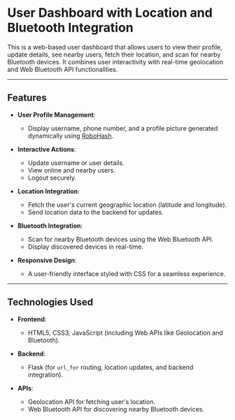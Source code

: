 # User Dashboard with Location and Bluetooth Integration

This is a web-based user dashboard that allows users to view their profile, update details, see nearby users, fetch their location, and scan for nearby Bluetooth devices. It combines user interactivity with real-time geolocation and Web Bluetooth API functionalities.

---

## Features

- **User Profile Management**: 
  - Display username, phone number, and a profile picture generated dynamically using [RoboHash](https://robohash.org/).

- **Interactive Actions**:
  - Update username or user details.
  - View online and nearby users.
  - Logout securely.

- **Location Integration**:
  - Fetch the user's current geographic location (latitude and longitude).
  - Send location data to the backend for updates.

- **Bluetooth Integration**:
  - Scan for nearby Bluetooth devices using the Web Bluetooth API.
  - Display discovered devices in real-time.

- **Responsive Design**:
  - A user-friendly interface styled with CSS for a seamless experience.

---

## Technologies Used

- **Frontend**:
  - HTML5, CSS3, JavaScript (including Web APIs like Geolocation and Bluetooth).

- **Backend**:
  - Flask (for `url_for` routing, location updates, and backend integration).

- **APIs**:
  - Geolocation API for fetching user's location.
  - Web Bluetooth API for discovering nearby Bluetooth devices.
